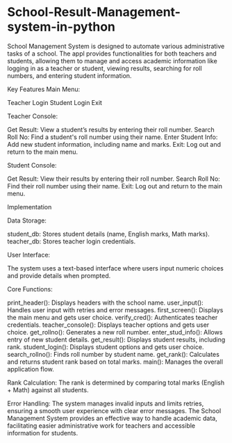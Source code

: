 # School-Result-Management-system-in-python
School Management System is designed to automate various administrative tasks of a school. The appl provides functionalities for both teachers and students, allowing them to manage and access academic information like logging in as a teacher or student, viewing results, searching for roll numbers, and entering student information.


Key Features
Main Menu:

Teacher Login
Student Login
Exit

Teacher Console:

Get Result: View a student’s results by entering their roll number.
Search Roll No: Find a student's roll number using their name.
Enter Student Info: Add new student information, including name and marks.
Exit: Log out and return to the main menu.


Student Console:

Get Result: View their results by entering their roll number.
Search Roll No: Find their roll number using their name.
Exit: Log out and return to the main menu.

Implementation

Data Storage:

student_db: Stores student details (name, English marks, Math marks).
teacher_db: Stores teacher login credentials.


User Interface:

The system uses a text-based interface where users input numeric choices and provide details when prompted.


Core Functions:

print_header(): Displays headers with the school name.
user_input(): Handles user input with retries and error messages.
first_screen(): Displays the main menu and gets user choice.
verify_cred(): Authenticates teacher credentials.
teacher_console(): Displays teacher options and gets user choice.
get_rollno(): Generates a new roll number.
enter_stud_info(): Allows entry of new student details.
get_result(): Displays student results, including rank.
student_login(): Displays student options and gets user choice.
search_rollno(): Finds roll number by student name.
get_rank(): Calculates and returns student rank based on total marks.
main(): Manages the overall application flow.

Rank Calculation:
The rank is determined by comparing total marks (English + Math) against all students.

Error Handling:
The system manages invalid inputs and limits retries, ensuring a smooth user experience with clear error messages.
The School Management System provides an effective way to handle academic data, facilitating easier administrative work for teachers and accessible information for students.
